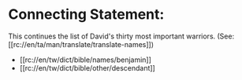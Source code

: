 # Connecting Statement:

This continues the list of David's thirty most important warriors. (See: [[rc://en/ta/man/translate/translate-names]])
* [[rc://en/tw/dict/bible/names/benjamin]]
* [[rc://en/tw/dict/bible/other/descendant]]

